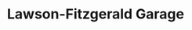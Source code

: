 ---
title: "Lawson-Fitzgerald Garage"
url: /forest/lawson-fitzgerald-garage/
shop: Autowerkstatt
---